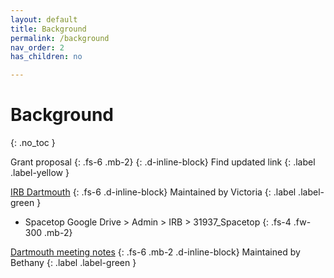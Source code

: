 ```yaml
---
layout: default
title: Background
permalink: /background
nav_order: 2
has_children: no

---
```


# Background
{: .no_toc }



Grant proposal
{: .fs-6 .mb-2}
{: .d-inline-block}
Find updated link
{: .label .label-yellow }

[IRB Dartmouth](https://drive.google.com/drive/folders/1GDJcX5FVgFdGSFUr7BpS_RzAU40dBTIs?usp=sharing)
{: .fs-6 .d-inline-block}
Maintained by Victoria
{: .label .label-green }
* Spacetop Google Drive > Admin > IRB > 31937_Spacetop
{: .fs-4 .fw-300 .mb-2}

[Dartmouth meeting notes](https://docs.google.com/document/d/1n40cd_tpweWnyJhhAw2N_eQjr18MHgZkQYiiOobZBiU/edit?usp=sharing)
{: .fs-6 .mb-2 .d-inline-block}
Maintained by Bethany
{: .label .label-green }
